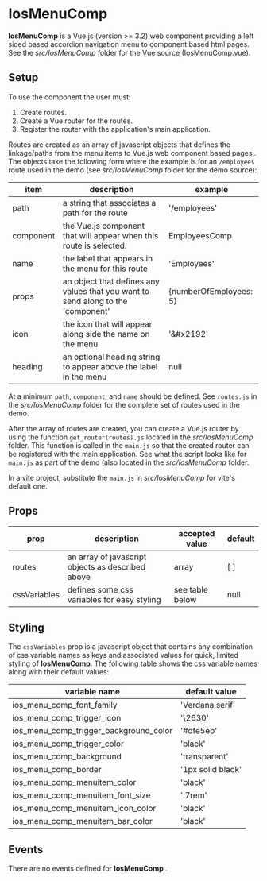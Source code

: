 # IosMenuComp

**IosMenuComp** is a Vue.js (version >= 3.2) web component providing a left sided based accordion navigation menu to component based html pages.  See the *src/IosMenuComp* folder for the Vue source (IosMenuComp.vue).

## Setup

To use the component the user must:

1. Create routes.
2. Create a Vue router for the routes.
3. Register the router with the application's main application.

Routes are created as an array of javascript objects that defines the linkage/paths from the menu items to Vue.js web component based pages . The objects take the following form where the example is for an `/employees` route used in the demo (see *src/IosMenuComp* folder for the demo source):

| item      | description                                                  | example                |
| --------- | ------------------------------------------------------------ | ---------------------- |
| path      | a string that associates a path for the route                | '/employees'           |
| component | the Vue.js component that will appear when this route is selected. | EmployeesComp          |
| name      | the label that appears in the menu for this route            | 'Employees'            |
| props     | an object that defines any values that you want to send along to the 'component' | {numberOfEmployees: 5} |
| icon      | the icon that will appear along side the name on the menu    | '&#x2192'              |
| heading   | an optional heading string to appear above the label in the menu | null                   |

At a minimum `path`, `component`, and `name` should be defined. See `routes.js` in the *src/IosMenuComp* folder for the complete set of routes used in the demo.

After the array of routes are created, you can create a Vue.js router by using the function `get_router(routes).js` located in the *src/IosMenuComp* folder. This function is called in the `main.js` so that the created router can be registered with the main application.  See what the script looks like for `main.js` as part of the demo (also located in the *src/IosMenuComp* folder.

In a vite project, substitute the `main.js` in *src/IosMenuComp* for vite's default one.

## Props

| prop         | description                                       | accepted value  | default |
| ------------ | ------------------------------------------------- | --------------- | ------- |
| routes       | an array of javascript objects as described above | array           | [ ]     |
| cssVariables | defines some css variables for easy styling       | see table below | null    |

## Styling

The `cssVariables` prop is a javascript object that contains any combination of css variable names as keys and associated values for quick, limited styling of **IosMenuComp**. The following table shows the css variable names along with their default values:



| variable name                          | default value     |
| -------------------------------------- | ----------------- |
| ios_menu_comp_font_family              | 'Verdana,serif'   |
| ios_menu_comp_trigger_icon             | '\2630'           |
| ios_menu_comp_trigger_background_color | '#dfe5eb'         |
| ios_menu_comp_trigger_color            | 'black'           |
| ios_menu_comp_background               | 'transparent'     |
| ios_menu_comp_border                   | '1px solid black' |
| ios_menu_comp_menuitem_color           | 'black'           |
| ios_menu_comp_menuitem_font_size       | '.7rem'           |
| ios_menu_comp_menuitem_icon_color      | 'black'           |
| ios_menu_comp_menuitem_bar_color       | 'black'           |

## Events

There are no events defined for **IosMenuComp** .
